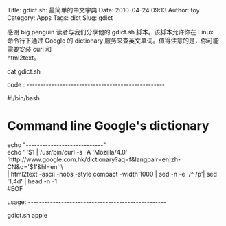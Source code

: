 Title: gdict.sh: 最简单的中文字典
Date: 2010-04-24 09:13
Author: toy
Category: Apps
Tags: dict
Slug: gdict

感谢 big penguin 读者与我们分享他的 gdict.sh 脚本。该脚本允许你在 Linux  
命令行下通过 Google 的 dictionary
服务来查英文单词。值得注意的是，你可能需要安装 curl 和  
html2text。

cat gdict.sh

code : --------------------------------------------------

#!/bin/bash  
# Command line Google's dictionary  
echo "----------------------------"  
echo ' '$1 | /usr/bin/curl -s -A 'Mozilla/4.0'
'http://www.google.com.hk/dictionary?aq=f&langpair=en|zh-CN&q='$1'&hl=en'
\\  
| html2text -ascii -nobs -style compact -width 1000 | sed -n -e '/^
/p'| sed '1,4d' | head -n -1  
#EOF

usage: --------------------------------------------------

gdict.sh apple
